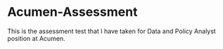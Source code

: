 # Acumen-Assessment
This is the assessment test that I have taken for Data and Policy Analyst position at Acumen.
